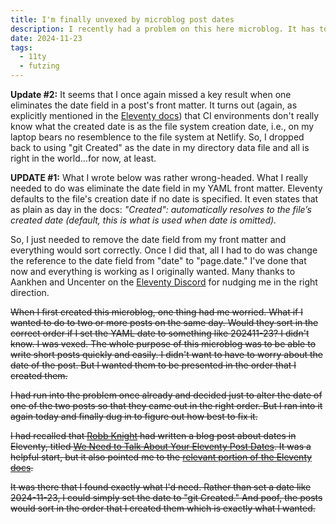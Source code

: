 ```yaml
---
title: I'm finally unvexed by microblog post dates
description: I recently had a problem on this here microblog. It has to do with dates. But it's all ok now.
date: 2024-11-23
tags:
  - 11ty
  - futzing
---
```


**Update #2:** It seems that I once again missed a key result when one eliminates the date field in a post's front matter. It turns out (again, as explicitly mentioned in the [Eleventy docs](https://www.11ty.dev/docs/dates/#collections-out-of-order-when-you-run-eleventy-on-your-server)) that CI environments don't really know what the created date is as the file system creation date, i.e., on my laptop bears no resemblence to the file system at Netlify. So, I dropped back to using "git Created" as the date in my directory data file and all is right in the world...for now, at least.

**UPDATE #1:** What I wrote below was rather wrong-headed. What I really needed to do was eliminate the date field in my YAML front matter. Eleventy defaults to the file's creation date if no date is specified. It even states that as plain as day in the docs: _"Created": automatically resolves to the file’s created date (default, this is what is used when date is omitted)._

So, I just needed to remove the date field from my front matter and everything would sort correctly. Once I did that, all I had to do was change the reference to the date field from "date" to "page.date." I've done that now and everything is working as I originally wanted. Many thanks to Aankhen and Uncenter on the [Eleventy Discord](https://www.11ty.dev/blog/discord/) for nudging me in the right direction.

~~When I first created this microblog, one thing had me worried. What if I wanted to do to two or more posts on the same day. Would they sort in the correct order if I set the YAML date to something like 202411-23? I didn't know. I was vexed. The whole purpose of this microblog was to be able to write short posts quickly and easily. I didn't want to have to worry about the date of the post. But I wanted them to be presented in the order that I created them.~~

~~I had run into the problem once already and decided just to alter the date of one of the two posts so that they came out in the right order. But I ran into it again today and finally dug in to figure out how best to fix it.~~

~~I had recalled that [Robb Knight](https://rknight.me/) had written a blog post about dates in Eleventy, titled [We Need to Talk About Your Eleventy Post Dates](https://rknight.me/blog/eleventy-post-dates/). It was a helpful start, but it also pointed me to the [relevant portion of the Eleventy docs](https://www.11ty.dev/docs/dates/#setting-a-content-date-in-front-matter).~~

~~It was there that I found exactly what I'd need. Rather than set a date like 2024-11-23, I could simply set the date to "git Created." And poof, the posts would sort in the order that I created them which is exactly what I wanted.~~
